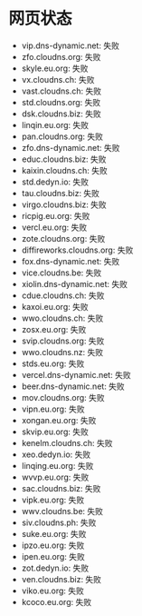 # 网页状态
- vip.dns-dynamic.net: 失败
- zfo.cloudns.org: 失败
- skyle.eu.org: 失败
- vx.cloudns.ch: 失败
- vast.cloudns.ch: 失败
- std.cloudns.org: 失败
- dsk.cloudns.biz: 失败
- linqin.eu.org: 失败
- pan.cloudns.org: 失败
- zfo.dns-dynamic.net: 失败
- educ.cloudns.biz: 失败
- kaixin.cloudns.ch: 失败
- std.dedyn.io: 失败
- tau.cloudns.biz: 失败
- virgo.cloudns.biz: 失败
- ricpig.eu.org: 失败
- vercl.eu.org: 失败
- zote.cloudns.org: 失败
- diffireworks.cloudns.org: 失败
- fox.dns-dynamic.net: 失败
- vice.cloudns.be: 失败
- xiolin.dns-dynamic.net: 失败
- cdue.cloudns.ch: 失败
- kaxoi.eu.org: 失败
- wwo.cloudns.ch: 失败
- zosx.eu.org: 失败
- svip.cloudns.org: 失败
- wwo.cloudns.nz: 失败
- stds.eu.org: 失败
- vercel.dns-dynamic.net: 失败
- beer.dns-dynamic.net: 失败
- mov.cloudns.org: 失败
- vipn.eu.org: 失败
- xongan.eu.org: 失败
- skvip.eu.org: 失败
- kenelm.cloudns.ch: 失败
- xeo.dedyn.io: 失败
- linqing.eu.org: 失败
- wvvp.eu.org: 失败
- sac.cloudns.biz: 失败
- vipk.eu.org: 失败
- wwv.cloudns.be: 失败
- siv.cloudns.ph: 失败
- suke.eu.org: 失败
- ipzo.eu.org: 失败
- ipen.eu.org: 失败
- zot.dedyn.io: 失败
- ven.cloudns.biz: 失败
- viko.eu.org: 失败
- kcoco.eu.org: 失败
